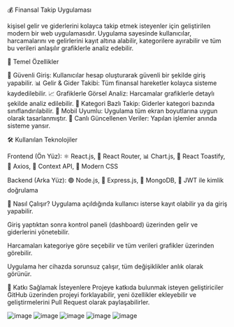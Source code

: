 💰 Finansal Takip Uygulaması

kişisel gelir ve giderlerini kolayca takip etmek isteyenler için geliştirilen modern bir web uygulamasıdır. Uygulama sayesinde kullanıcılar, harcamalarını ve gelirlerini kayıt altına alabilir, kategorilere ayırabilir ve tüm bu verileri anlaşılır grafiklerle analiz edebilir.

🌟 Temel Özellikler

🔐 Güvenli Giriş: Kullanıcılar hesap oluşturarak güvenli bir şekilde giriş yapabilir.
📊 Gelir & Gider Takibi: Tüm finansal hareketler kolayca sisteme kaydedilebilir.
📈 Grafiklerle Görsel Analiz: Harcamalar grafiklerle detaylı şekilde analiz edilebilir.
💼 Kategori Bazlı Takip: Giderler kategori bazında sınıflandırılabilir.
📱 Mobil Uyumlu: Uygulama tüm ekran boyutlarına uygun olarak tasarlanmıştır.
🔄 Canlı Güncellenen Veriler: Yapılan işlemler anında sisteme yansır.

🛠️ Kullanılan Teknolojiler

Frontend (Ön Yüz):
⚛️ React.js, 🧭 React Router, 📊 Chart.js, 🔔 React Toastify, 📡 Axios, 📁 Context API, 🎨 Modern CSS

Backend (Arka Yüz):
🟢 Node.js, 🚂 Express.js, 🍃 MongoDB, 🔐 JWT ile kimlik doğrulama

🚀 Nasıl Çalışır?
Uygulama açıldığında kullanıcı isterse kayıt olabilir ya da giriş yapabilir.

Giriş yaptıktan sonra kontrol paneli (dashboard) üzerinden gelir ve giderlerini yönetebilir.

Harcamaları kategoriye göre seçebilir ve tüm verileri grafikler üzerinden görebilir.

Uygulama her cihazda sorunsuz çalışır, tüm değişiklikler anlık olarak görünür.

🤝 Katkı Sağlamak İsteyenlere
Projeye katkıda bulunmak isteyen geliştiriciler GitHub üzerinden projeyi forklayabilir, yeni özellikler ekleyebilir ve geliştirmelerini Pull Request olarak paylaşabilirler.

![image](https://github.com/user-attachments/assets/d7d33550-0714-4960-8410-4c8dccc31085)
![image](https://github.com/user-attachments/assets/6fcecc32-1880-44cd-a54b-d73c9a57f2ce)
![image](https://github.com/user-attachments/assets/df429b56-482d-484c-9b6e-ac1d36d9dd13)
![image](https://github.com/user-attachments/assets/a9829591-05e5-4d94-aec3-ba7ca481d9a3)
![image](https://github.com/user-attachments/assets/9f81a26d-48ea-45e1-9d90-cf06aaf0e9b5)



